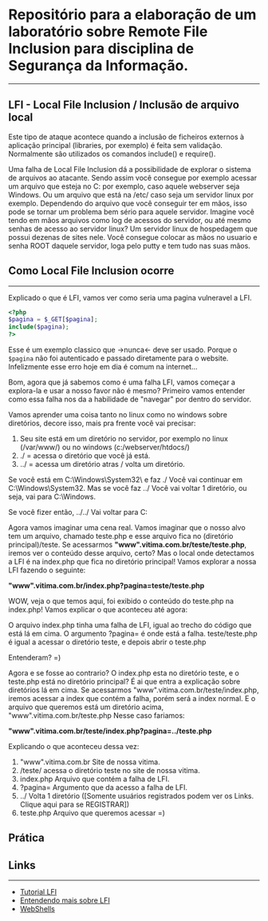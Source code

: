 # Repositório para a elaboração de um laboratório sobre Remote File Inclusion para disciplina de Segurança da Informação.
---
## LFI - Local File Inclusion / Inclusão de arquivo local

Este tipo de ataque acontece quando a inclusão de ficheiros externos à aplicação principal (libraries, por exemplo) é feita sem validação. Normalmente são utilizados os comandos include() e require().

Uma falha de Local File Inclusion dá a possibilidade de explorar o sistema de arquivos ao atacante.
Sendo assim você consegue por exemplo acessar um arquivo que esteja no C: por exemplo, caso aquele webserver seja Windows.
Ou um arquivo que está na /etc/ caso seja um servidor linux por exemplo.
Dependendo do arquivo que você conseguir ter em mãos, isso pode se tornar um problema bem sério para aquele servidor.
Imagine você tendo em mãos arquivos como log de acessos do servidor, ou até mesmo senhas de acesso ao servidor linux?
Um servidor linux de hospedagem que possui dezenas de sites nele.
Você consegue colocar as mãos no usuario e senha ROOT daquele servidor, loga pelo putty e tem tudo nas suas mãos.

## Como Local File Inclusion ocorre
---
Explicado o que é LFI, vamos ver como seria uma pagina vulneravel a LFI.
```php
<?php
$pagina = $_GET[$pagina];
include($pagina);
?>
```
Esse é um exemplo classico que ->nunca<- deve ser usado.
Porque o ```$pagina``` não foi autenticado e passado diretamente para o website.
Infelizmente esse erro hoje em dia é comum na internet...

Bom, agora que já sabemos como é uma falha LFI, vamos começar a explora-la e usar a nosso favor não é mesmo?
Primeiro vamos entender como essa falha nos da a habilidade de "navegar" por dentro do servidor.

Vamos aprender uma coisa tanto no linux como no windows sobre diretórios, decore isso, mais pra frente você vai precisar:

1. Seu site está em um diretório no servidor, por exemplo no linux (/var/www/) ou no windows (c:/webserver/htdocs/)
2. ./ = acessa o diretório que você já está.
3. ../ = acessa um diretório atras / volta um diretório.

Se você está em C:\Windows\System32\ e faz ./
Você vai continuar em C:\Windows\System32.
Mas se você faz ../
Você vai voltar 1 diretório, ou seja, vai para C:\Windows.

Se você fizer então, ../../ Vai voltar para C:

Agora vamos imaginar uma cena real.
Vamos imaginar que o nosso alvo tem um arquivo, chamado teste.php e esse arquivo fica no (diretório principal)/teste.
Se acessarmos **"www".vitima.com.br/teste/teste.php**, iremos ver o conteúdo desse arquivo, certo?
Mas o local onde detectamos a LFI é na index.php que fica no diretório principal!
Vamos explorar a nossa LFI fazendo o seguinte:

**"www".vitima.com.br/index.php?pagina=teste/teste.php**

WOW, veja o que temos aqui, foi exibido o conteúdo do teste.php na index.php!
Vamos explicar o que aconteceu até agora:

O arquivo index.php tinha uma falha de LFI, igual ao trecho do código que está lá em cima.
O argumento ?pagina= é onde está a falha.
teste/teste.php é igual a acessar o diretório teste, e depois abrir o teste.php

Entenderam? =)

Agora e se fosse ao contrario?
O index.php esta no diretório teste, e o teste.php está no diretório principal?
É ai que entra a explicação sobre diretórios lá em cima.
Se acessarmos "www".vitima.com.br/teste/index.php, iremos acessar a index que contém a falha, porém será a index normal.
E o arquivo que queremos está um diretório acima, "www".vitima.com.br/teste.php
Nesse caso fariamos:

**"www".vitima.com.br/teste/index.php?pagina=../teste.php**

Explicando o que aconteceu dessa vez:
 1. "www".vitima.com.br Site de nossa vitima.
 2. /teste/ acessa o diretório teste no site de nossa vitima.
 3. index.php Arquivo que contém a falha de LFI.
 4. ?pagina= Argumento que da acesso a falha de LFI.
 5. ../ Volta 1 diretório ([Somente usuários registrados podem ver os Links. Clique aqui para se REGISTRAR])
 6. teste.php Arquivo que queremos acessar =)

## Prática


## Links
---
- [Tutorial LFI](http://forum.guiadohacker.com.br/showthread.php?t=14052)
- [Entendendo mais sobre LFI](http://www.diegomacedo.com.br/vulnerabilidades-de-remotelocal-file-inclusion-rfi-lfi/)
- [WebShells](https://www.myshellcode.com/shell/webadmin.txt)





